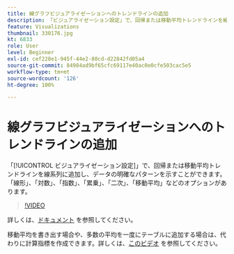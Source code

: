```yaml
---
title: 線グラフビジュアライゼーションへのトレンドラインの追加
description: 「ビジュアライゼーション設定」で、回帰または移動平均トレンドラインを線系列に追加し、データの明確なパターンを示すことができます。「線形」、「対数」、「指数」、「累乗」、「二次」、「移動平均」などのオプションがあります。
feature: Visualizations
thumbnail: 330176.jpg
kt: 6833
role: User
level: Beginner
exl-id: cef228e1-945f-44e2-80cd-d22842fd05a4
source-git-commit: 84984ad9bf65cfc69117e40ac0e0cfe503cac5e5
workflow-type: tm+mt
source-wordcount: '126'
ht-degree: 100%

---
```


# 線グラフビジュアライゼーションへのトレンドラインの追加

「[!UICONTROL ビジュアライゼーション設定]」で、回帰または移動平均トレンドラインを線系列に追加し、データの明確なパターンを示すことができます。「線形」、「対数」、「指数」、「累乗」、「二次」、「移動平均」などのオプションがあります。

>[!VIDEO](https://video.tv.adobe.com/v/330176/?quality=12&learn=on)

詳しくは、[ドキュメント](https://experienceleague.adobe.com/docs/analytics/analyze/analysis-workspace/visualizations/line.html?lang=ja#analysis-workspace) を参照してください。

移動平均を書き出す場合や、多数の平均を一度にテーブルに追加する場合は、代わりに計算指標を作成できます。詳しくは、[このビデオ](https://experienceleague.adobe.com/docs/analytics-learn/tutorials/analysis-workspace/visualizations/using-the-cumulative-average-function-to-apply-metric-smoothing.html?lang=ja#analysis-workspace) を参照してください。

